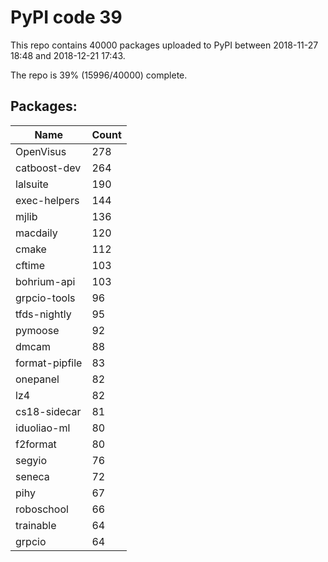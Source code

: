 # PyPI code 39

This repo contains 40000 packages uploaded to PyPI between 
2018-11-27 18:48 and 2018-12-21 17:43.

The repo is 39% (15996/40000) complete.

## Packages:

| Name  | Count |
| ----- | ----- |
| OpenVisus | 278 |
| catboost-dev | 264 |
| lalsuite | 190 |
| exec-helpers | 144 |
| mjlib | 136 |
| macdaily | 120 |
| cmake | 112 |
| cftime | 103 |
| bohrium-api | 103 |
| grpcio-tools | 96 |
| tfds-nightly | 95 |
| pymoose | 92 |
| dmcam | 88 |
| format-pipfile | 83 |
| onepanel | 82 |
| lz4 | 82 |
| cs18-sidecar | 81 |
| iduoliao-ml | 80 |
| f2format | 80 |
| segyio | 76 |
| seneca | 72 |
| pihy | 67 |
| roboschool | 66 |
| trainable | 64 |
| grpcio | 64 |


